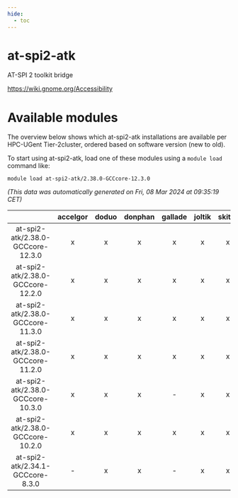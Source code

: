 ```yaml
---
hide:
  - toc
---
```


at-spi2-atk
===========


AT-SPI 2 toolkit bridge

https://wiki.gnome.org/Accessibility
# Available modules


The overview below shows which at-spi2-atk installations are available per HPC-UGent Tier-2cluster, ordered based on software version (new to old).

To start using at-spi2-atk, load one of these modules using a `module load` command like:

```shell
module load at-spi2-atk/2.38.0-GCCcore-12.3.0
```

*(This data was automatically generated on Fri, 08 Mar 2024 at 09:35:19 CET)*  

| |accelgor|doduo|donphan|gallade|joltik|skitty|
| :---: | :---: | :---: | :---: | :---: | :---: | :---: |
|at-spi2-atk/2.38.0-GCCcore-12.3.0|x|x|x|x|x|x|
|at-spi2-atk/2.38.0-GCCcore-12.2.0|x|x|x|x|x|x|
|at-spi2-atk/2.38.0-GCCcore-11.3.0|x|x|x|x|x|x|
|at-spi2-atk/2.38.0-GCCcore-11.2.0|x|x|x|x|x|x|
|at-spi2-atk/2.38.0-GCCcore-10.3.0|x|x|x|-|x|x|
|at-spi2-atk/2.38.0-GCCcore-10.2.0|x|x|x|x|x|x|
|at-spi2-atk/2.34.1-GCCcore-8.3.0|-|x|x|-|x|x|

